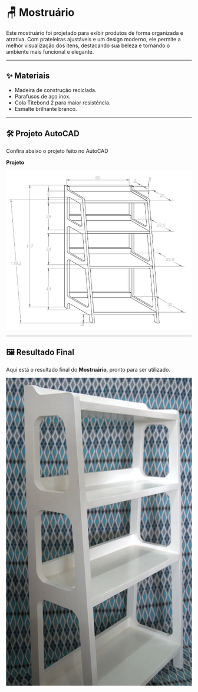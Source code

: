 # 🪑 Mostruário

Este mostruário foi projetado para exibir produtos de forma organizada e atrativa. Com prateleiras ajustáveis e um design moderno, ele permite a melhor visualização dos itens, destacando sua beleza e tornando o ambiente mais funcional e elegante.

---

## ✨ Materiais

- Madeira de construção reciclada.
- Parafusos de aço inox.
- Cola Titebond 2 para maior resistência.
- Esmalte brilhante branco.

---

## 🛠 Projeto AutoCAD

Confira abaixo o projeto feito no AutoCAD

**Projeto**
<p align="center">
  <img width="800" height="auto" src="../mostruario/proj.png" alt="Projeto">
</p>

---

## 🖼 Resultado Final

Aqui está o resultado final do **Mostruário**, pronto para ser utilizado.

<p align="center">
  <img width="800" height="auto" src="../mostruario/foto1.png" alt="Mostruário Finalizado">
</p>
